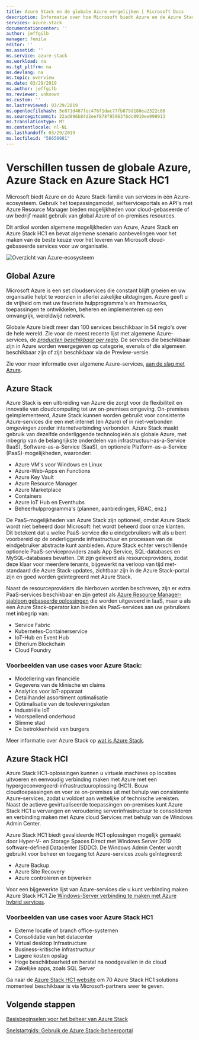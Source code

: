 ```yaml
---
title: Azure Stack en de globale Azure vergelijken | Microsoft Docs
description: Informatie over hoe Microsoft biedt Azure en de Azure Stack-familie van services in één Azure-ecosysteem
services: azure-stack
documentationcenter: ''
author: jeffgilb
manager: femila
editor: ''
ms.assetid: ''
ms.service: azure-stack
ms.workload: na
ms.tgt_pltfrm: na
ms.devlang: na
ms.topic: overview
ms.date: 03/29/2019
ms.author: jeffgilb
ms.reviewer: unknown
ms.custom: ''
ms.lastreviewed: 03/29/2019
ms.openlocfilehash: 5e871d467fec476f1dac77fb879d180ea2322c80
ms.sourcegitcommit: 22ad896b84d2eef878f95963f6dc0910ee098913
ms.translationtype: MT
ms.contentlocale: nl-NL
ms.lasthandoff: 03/29/2019
ms.locfileid: "58650081"
---
```

# <a name="differences-between-global-azure-azure-stack-and-azure-stack-hci"></a>Verschillen tussen de globale Azure, Azure Stack en Azure Stack HC1

Microsoft biedt Azure en de Azure Stack-familie van services in één Azure-ecosysteem. Gebruik het toepassingsmodel, selfserviceportals en API's met Azure Resource Manager bieden mogelijkheden voor cloud-gebaseerde of uw bedrijf maakt gebruik van global Azure of on-premises resources.

Dit artikel worden algemene mogelijkheden van Azure, Azure Stack en Azure Stack HC1 en bevat algemene scenario aanbevelingen voor het maken van de beste keuze voor het leveren van Microsoft cloud-gebaseerde services voor uw organisatie.

![Overzicht van Azure-ecosysteem](./media/compare-azure-azure-stack/azure-family.png)

## <a name="global-azure"></a>Global Azure

Microsoft Azure is een set cloudservices die constant blijft groeien en uw organisatie helpt te voorzien in allerlei zakelijke uitdagingen. Azure geeft u de vrijheid om met uw favoriete hulpprogramma's en frameworks, toepassingen te ontwikkelen, beheren en implementeren op een omvangrijk, wereldwijd netwerk.

Globale Azure biedt meer dan 100 services beschikbaar in 54 regio's over de hele wereld. Zie voor de meest recente lijst met algemene Azure-services, de [ *producten beschikbaar per regio*](https://azure.microsoft.com/regions/services). De services die beschikbaar zijn in Azure worden weergegeven op categorie, evenals of die algemeen beschikbaar zijn of zijn beschikbaar via de Preview-versie.

Zie voor meer informatie over algemene Azure-services, [aan de slag met Azure](https://docs.microsoft.com/azure/#pivot=get-started&panel=get-started1).

## <a name="azure-stack"></a>Azure Stack

Azure Stack is een uitbreiding van Azure die zorgt voor de flexibiliteit en innovatie van cloudcomputing tot uw on-premises omgeving. On-premises geïmplementeerd, Azure Stack kunnen worden gebruikt voor consistente Azure-services die een met internet (en Azure) of in niet-verbonden omgevingen zonder internetverbinding verbonden. Azure Stack maakt gebruik van dezelfde onderliggende technologieën als globale Azure, met inbegrip van de belangrijkste onderdelen van infrastructuur-as-a-Service (IaaS), Software-as-a-Service (SaaS), en optionele Platform-as-a-Service (PaaS)-mogelijkheden, waaronder:

- Azure VM's voor Windows en Linux
- Azure-Web-Apps en Functions
- Azure Key Vault
- Azure Resource Manager
- Azure Marketplace
- Containers
- Azure IoT Hub en Eventhubs
- Beheerhulpprogramma's (plannen, aanbiedingen, RBAC, enz.)

De PaaS-mogelijkheden van Azure Stack zijn optioneel, omdat Azure Stack wordt niet beheerd door Microsoft: het wordt beheerd door onze klanten. Dit betekent dat u welke PaaS-service die u eindgebruikers wilt als u bent voorbereid op de onderliggende infrastructuur en processen van de eindgebruiker abstracte kunt aanbieden. Azure Stack echter verschillende optionele PaaS-serviceproviders zoals App Service, SQL-databases en MySQL-databases bevatten. Dit zijn geleverd als resourceproviders, zodat deze klaar voor meerdere tenants, bijgewerkt na verloop van tijd met-standaard die Azure Stack-updates, zichtbaar zijn in de Azure Stack-portal zijn en goed worden geïntegreerd met Azure Stack.

Naast de resourceproviders die hierboven worden beschreven, zijn er extra PaaS-services beschikbaar en zijn getest als [Azure Resource Manager-sjabloon gebaseerde oplossingen](https://github.com/Azure/AzureStack-QuickStart-Templates) die worden uitgevoerd in IaaS, maar u als een Azure Stack-operator kan bieden als PaaS-services aan uw gebruikers met inbegrip van:

- Service Fabric
- Kubernetes-Containerservice
- IoT-Hub en Event Hub
- Etherium Blockchain
- Cloud Foundry

### <a name="example-use-cases-for-azure-stack"></a>Voorbeelden van use cases voor Azure Stack:

- Modellering van financiële
- Gegevens van de klinische en claims
- Analytics voor IoT-apparaat
- Detailhandel assortiment optimalisatie
- Optimalisatie van de toeleveringsketen
- Industriële IoT
- Voorspellend onderhoud
- Slimme stad
- De betrokkenheid van burgers

Meer informatie over Azure Stack op [wat is Azure Stack](azure-stack-overview.md).

## <a name="azure-stack-hci"></a>Azure Stack HCI 

Azure Stack HC1-oplossingen kunnen u virtuele machines op locaties uitvoeren en eenvoudig verbinding maken met Azure met een hypergeconvergeerd-infrastructuuroplossing (HC1). Bouw cloudtoepassingen en voer ze on-premises uit met behulp van consistente Azure-services, zodat u voldoet aan wettelijke of technische vereisten. Naast de actieve gevirtualiseerde toepassingen on-premises kunt Azure Stack HC1 u vervangen en veroudering serverinfrastructuur te consolideren en verbinding maken met Azure cloud Services met behulp van de Windows Admin Center.

Azure Stack HC1 biedt gevalideerde HC1 oplossingen mogelijk gemaakt door Hyper-V- en Storage Spaces Direct met Windows Server 2019 software-defined Datacenter (SDDC). De Windows Admin Center wordt gebruikt voor beheer en toegang tot Azure-services zoals geïntegreerd:

- Azure Backup
- Azure Site Recovery
- Azure controleren en bijwerken

Voor een bijgewerkte lijst van Azure-services die u kunt verbinding maken Azure Stack HC1 Zie [Windows-Server verbinding te maken met Azure hybrid services](https://docs.microsoft.com/windows-server/azure-hybrid-services/index).

### <a name="example-use-cases-for-azure-stack-hci"></a>Voorbeelden van use cases voor Azure Stack HC1
- Externe locatie of branch office-systemen
- Consolidatie van het datacenter
- Virtual desktop Infrastructure
- Business-kritische infrastructuur
- Lagere kosten opslag
- Hoge beschikbaarheid en herstel na noodgevallen in de cloud
- Zakelijke apps, zoals SQL Server

Ga naar de [Azure Stack HC1 website](https://azure.microsoft.com/overview/azure-stack/hci/) om 70 Azure Stack HC1 solutions momenteel beschikbaar is via Microsoft-partners weer te geven.

## <a name="next-steps"></a>Volgende stappen

[Basisbeginselen voor het beheer van Azure Stack](azure-stack-manage-basics.md)

[Snelstartgids: Gebruik de Azure Stack-beheerportal](azure-stack-manage-portals.md)
